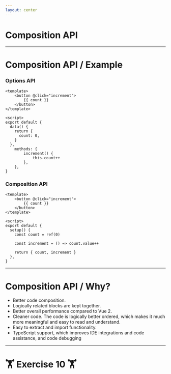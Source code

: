 ```yaml
---
layout: center
---
```


# Composition API

---

# Composition API / Example

<div class="grid grid-cols-2 gap-4 mt-6">

<div>

### Options API

```vue
<template>
    <button @click="increment">
        {{ count }}
    </button>
</template>

<script>
export default {
  data() {
    return {
      count: 0,
    }
  },
    methods: {
        increment() {
            this.count++
        },
    },
}
```

</div>

<div>

### Composition API

```vue
<template>
    <button @click="increment">
        {{ count }}
    </button>
</template>

<script>
export default {
  setup() {
    const count = ref(0)

    const increment = () => count.value++

    return { count, increment }
  },
}
```

</div>

</div>

---

# Composition API / Why?

- Better code composition.
- Logically related blocks are kept together.
- Better overall performance compared to Vue 2.
- Cleaner code. The code is logically better ordered, which makes it much more meaningful and easy to read and understand.
- Easy to extract and import functionality.
- TypeScript support, which improves IDE integrations and code assistance, and code debugging

---

# 🏋️ Exercise 10 🏋️
